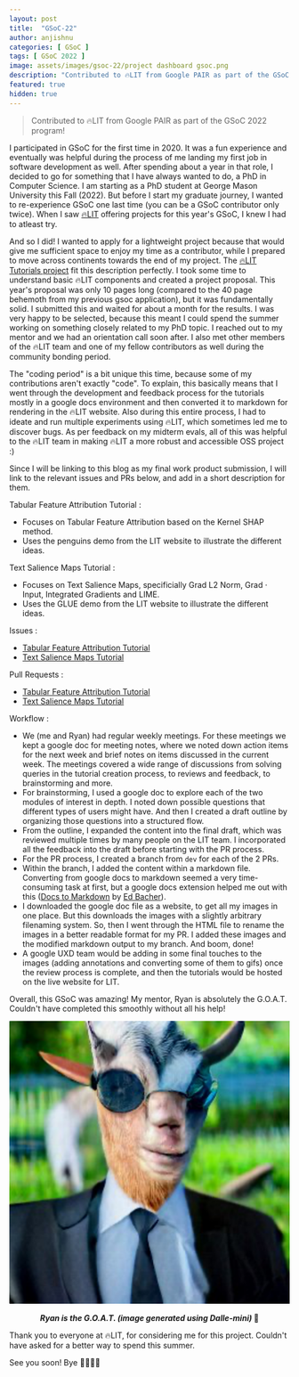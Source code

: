 ```yaml
---
layout: post
title:  "GSoC-22"
author: anjishnu
categories: [ GSoC ]
tags: [ GSoC 2022 ]
image: assets/images/gsoc-22/project dashboard gsoc.png
description: "Contributed to 🔥LIT from Google PAIR as part of the GSoC 2022 program!"
featured: true
hidden: true
---
```


> Contributed to 🔥LIT from Google PAIR as part of
> the GSoC 2022 program!

I participated in GSoC for the first time in 2020. It was a fun experience and
eventually was helpful during the process of me landing my first job in software
development as well. After spending about a year in that role, I decided to go
for something that I have always wanted to do, a PhD in Computer Science. I am
starting as a PhD student at George Mason University this Fall (2022). But
before I start my graduate journey, I wanted to re-experience GSoC one last time
(you can be a GSoC contributor only twice). When I saw
[🔥LIT](https://pair-code.github.io/lit/) offering
projects for this year's GSoC, I knew I had to atleast try.

And so I did! I wanted to apply for a lightweight project because that would give me
sufficient space to enjoy my time as a contributor, while I prepared to move
across continents towards the end of my project. The [🔥LIT Tutorials
project](https://github.com/PAIR-code/lit/issues/664) fit this description
perfectly. I took some time to understand basic 🔥LIT components and created a
project proposal. This year's proposal was only 10 pages long
(compared to the 40 page behemoth from my previous gsoc application), but it was
fundamentally solid. I submitted this and waited for about a month for the
results. I was very happy to be selected, because this meant I could spend the
summer working on something closely related to my PhD topic. I reached out to my
mentor and we had an orientation call soon after. I also met other members of
the 🔥LIT team and one of my fellow contributors as well during the community
bonding period.

The "coding period" is a bit unique this time, because some of my contributions
aren't exactly "code". To explain, this basically means that I went through the
development and feedback process for the tutorials mostly in a google docs
environment and then converted it to markdown for rendering in the 🔥LIT website.
Also during this entire process, I had to ideate and run multiple experiments
using 🔥LIT, which sometimes led me to discover bugs. As per feedback on my
midterm evals, all of this was helpful to the 🔥LIT team in making 🔥LIT a more
robust and accessible OSS project :)

Since I will be linking to this blog as my final work product submission, I will
link to the relevant issues and PRs below, and add in a short description for
them.

Tabular Feature Attribution Tutorial :

- Focuses on Tabular Feature Attribution based on the Kernel SHAP method.
- Uses the penguins demo from the LIT website to illustrate the different ideas.

Text Salience Maps Tutorial :

- Focuses on Text Salience Maps, specificially Grad L2 Norm, Grad · Input,
  Integrated Gradients and LIME.
- Uses the GLUE demo from the LIT website to illustrate the different ideas.

Issues :

- [Tabular Feature Attribution Tutorial](https://github.com/PAIR-code/lit/issues/755)
- [Text Salience Maps Tutorial](https://github.com/PAIR-code/lit/issues/812)

Pull Requests :

- [Tabular Feature Attribution Tutorial](https://github.com/PAIR-code/lit/pull/801)
- [Text Salience Maps Tutorial](https://github.com/PAIR-code/lit/pull/815)

Workflow :

- We (me and Ryan) had regular weekly meetings. For these meetings we kept a
  google doc for meeting notes, where we noted down action items for the next
  week and brief notes on items discussed in the current week. The meetings
  covered a wide range of discussions from solving queries in the tutorial
  creation process, to reviews and feedback, to brainstorming and more.
- For brainstorming, I used a google doc to explore each of the two modules of
  interest in depth. I noted down possible questions that different types of
  users might have. And then I created a draft outline by organizing those
  questions into a structured flow.
- From the outline, I expanded the content into the final draft, which was
  reviewed multiple times by many people on the LIT team. I incorporated all the
  feedback into the draft before starting with the PR process.
- For the PR process, I created a branch from ```dev``` for each of the 2 PRs.
- Within the branch, I added the content within a markdown file. Converting from
  google docs to markdown seemed a very time-consuming task at first, but a
  google docs extension helped me out with this ([Docs to
  Markdown](https://workspace.google.com/marketplace/app/docs_to_markdown/700168918607)
  by [Ed Bacher](https://github.com/evbacher)).
- I downloaded the google doc file as a website, to get all my images in one
  place. But this downloads the images with a slightly arbitrary filenaming
  system. So, then I went through the HTML file to rename the images in a better
  readable format for my PR. I added these images and the modified markdown
  output to my branch. And boom, done!
- A google UXD team would be adding in some final touches to the images
  (adding annotations and converting some of them to gifs) once the review
  process is complete, and then the tutorials would be hosted on the live
  website for LIT.

Overall, this GSoC was amazing! My mentor, Ryan is absolutely the G.O.A.T.
Couldn't have completed this smoothly without all his help!

<div align="center">
<img src="../assets/images/gsoc-22/goat.png">
<p><b><i>Ryan is the G.O.A.T. (image generated using Dalle-mini)</i> 👀</b></p>
<p></p>
</div>

Thank you to everyone at 🔥LIT, for considering me for this project. Couldn't have
asked for a better way to spend this summer.

See you soon! Bye 👋🏻👋🏻

